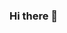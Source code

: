 ### Hi there 👋

<!--
**marcosjrpb/marcosjrpb** is a ✨ _special_ ✨ repository because its `README.md` (this file) appears on your GitHub profile.

Here are some ideas to get you started:

-🔭 Estou trabalhando com JAVA 
- 🌱 Estou aprendendo...
- 👯 Estou procurando colaborar em...
- 🤔 Estou procurando ajuda com...
- 💬 Pergunte-me sobre ...
- 📫 Como chegar até mim: ...
- 😄 Pronomes: ...
- ⚡ Curiosidade: ...
-->
